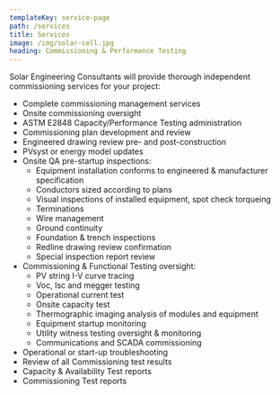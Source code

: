 ```yaml
---
templateKey: service-page
path: /services
title: Services
image: /img/solar-cell.jpg
heading: Commissioning & Performance Testing
---
```

Solar Engineering Consultants will provide thorough independent commissioning services for
your project:

* Complete commissioning management services
* Onsite commissioning oversight
* ASTM E2848 Capacity/Performance Testing administration
* Commissioning plan development and review
* Engineered drawing review pre- and post-construction
* PVsyst or energy model updates
* Onsite QA pre-startup inspections:
  * Equipment installation conforms to engineered & manufacturer specification
  * Conductors sized according to plans
  * Visual inspections of installed equipment, spot check torqueing
  * Terminations
  * Wire management
  * Ground continuity
  * Foundation & trench inspections
  * Redline drawing review confirmation
  * Special inspection report review
* Commissioning & Functional Testing oversight:
  * PV string I-V curve tracing
  * Voc, Isc and megger testing
  * Operational current test
  * Onsite capacity test
  * Thermographic imaging analysis of modules and equipment
  * Equipment startup monitoring
  * Utility witness testing oversight & monitoring
  * Communications and SCADA commissioning
* Operational or start-up troubleshooting
* Review of all Commissioning test results
* Capacity & Availability Test reports
* Commissioning Test reports
